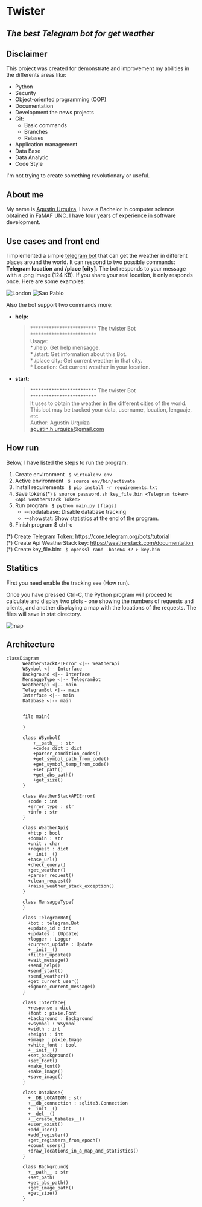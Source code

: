 # Twister
## _The best Telegram bot for get weather_

## Disclaimer

This project was created for demonstrate and improvement my abilities in the differents areas like:
- Python
- Security
- Object-oriented programming (OOP)
- Documentation
- Development the news projects
- Git:
    * Basic commands
    * Branches
    * Relases
- Application management
- Data Base
- Data Analytic
- Code Style

I'm not trying to create something revolutionary or useful.

## About me
My name is [Agustin Urquiza](agustin.h.urquiza@gmail.com), I have a Bachelor in computer science obtained in FaMAF UNC. I have four years of experience in software development.


## Use cases and front end
I implemented a simple [telegram bot](https://t.me/terminator_2000_bot) that can get the weather in different places around the world. It can respond to two possible commands: **Telegram location** and **/place [city]**. The bot responds to your message with a .png image (124 KB). If you share your real location, it only responds once. Here are some examples:


![London](https://github.com/agustinhurquiza/twister/blob/main/examples/1.png)
![Sao Pablo](https://github.com/agustinhurquiza/twister/blob/main/examples/2.png)

Also the bot support two commands more:

- **help:**
    > ************************* The twister Bot *************************\
    > Usage:\
    > \* /help: Get help mensagge.\
    > \* /start: Get information about this Bot.\
    > \* /place city: Get current weather in that city.\
    > \* Location: Get current weather in your location.

- **start:**
    > ************************* The twister Bot *************************\
    > It uses to obtain the weather in the different cities of the world.\
    > This bot may be tracked your data, username, location, lenguaje, etc.\
    > Author: Agustin Urquiza\
    > agustin.h.urquiza@gmail.com

## How run
Below, I have listed the steps to run the program:

1) Create environment ``` $ virtualenv env```
2) Active environment ``` $ source env/bin/activate```
3) Install requirements ``` $ pip install -r requirements.txt```
4) Save tokens(*) ```$ source password.sh key_file.bin <Telegram token> <Api weatherstack Token>```
5) Run program ``` $ python main.py [flags]```
    * --nodatabase: Disable database tracking
    * --showstat: Show statistics at the end of the program.
6) Finish program $ ctrl-c

\(\*\) Create Telegram Token: https://core.telegram.org/bots/tutorial \
\(\*\) Create Api WeatherStack key: https://weatherstack.com/documentation \
\(\*\) Create key_file.bin: ``` $ openssl rand -base64 32 > key.bin```


## Statitics

First you need enable the tracking see (How run).

Once you have pressed Ctrl-C, the Python program will proceed to calculate and display two plots - one showing the numbers of requests and clients, and another displaying a map with the locations of the requests. The files will save in stat directory.

![map](https://github.com/agustinhurquiza/twister/blob/main/examples/map.png)


## Architecture

```mermaid
classDiagram
      WeatherStackAPIError <|-- WeatherApi
      WSymbol <|-- Interface
      Background <|-- Interface
      MensaggeType <|-- TelegramBot
      WeatherApi <|-- main
      TelegramBot <|-- main
      Interface <|-- main
      Database <|-- main


      file main{

      }

      class WSymbol{
          +__path__ : str
          +codes_dict : dict
          +parser_condition_codes()
          +get_symbol_path_from_code()
          +get_symbol_temp_from_code()
          +set_path()
          +get_abs_path()
          +get_size()
      }

      class WeatherStackAPIError{
        +code : int
        +error_type : str
        +info : str
      }

      class WeatherApi{
        +http : bool
        +domain : str
        +unit : char
        +request : dict
        +__init__()
        +base_url()
        +check_query()
        +get_weather()
        +parser_request()
        +clean_request()
        +raise_weather_stack_exception()
      }

      class MensaggeType{
      }

      class TelegramBot{
        +bot : telegram.Bot
        +update_id : int
        +updates : (Update)
        +logger : Logger
        +current_update : Update
        +__init__()
        +filter_update()
        +wait_message()
        +send_help()
        +send_start()
        +send_weather()
        +get_current_user()
        +ignore_current_message()
      }

      class Interface{
        +response : dict
        +font : pixie.Font
        +background : Background
        +wsymbol : WSymbol
        +width : int
        +height : int
        +image : pixie.Image
        +white_font : bool
        +__init__()
        +set_background()
        +set_font()
        +make_font()
        +make_image()
        +save_image()
      }

      class Database{
        +__DB_LOCATION : str
        +__db_connection : sqlite3.Connection
        +__init__()
        +__del__()
        +__create_tabales__()
        +user_exist()
        +add_user()
        +add_register()
        +get_registers_from_epoch()
        +count_users()
        +draw_locations_in_a_map_and_statistics()
      }

      class Background{
        +__path__ : str
        +set_path(
        +get_abs_path()
        +get_image_path()
        +get_size()
      }

```
